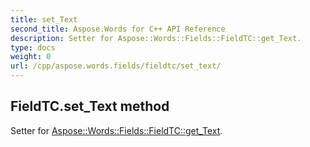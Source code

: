 ```yaml
---
title: set_Text
second_title: Aspose.Words for C++ API Reference
description: Setter for Aspose::Words::Fields::FieldTC::get_Text. 
type: docs
weight: 0
url: /cpp/aspose.words.fields/fieldtc/set_text/
---
```

## FieldTC.set_Text method


Setter for [Aspose::Words::Fields::FieldTC::get_Text](./get_text/).

